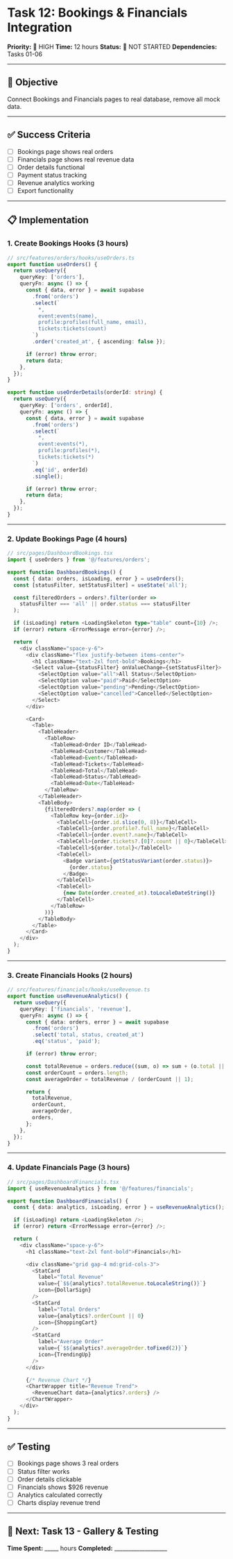# Task 12: Bookings & Financials Integration
**Priority:** 🔴 HIGH
**Time:** 12 hours
**Status:** 🔴 NOT STARTED
**Dependencies:** Tasks 01-06

---

## 🎯 Objective

Connect Bookings and Financials pages to real database, remove all mock data.

---

## ✅ Success Criteria

- [ ] Bookings page shows real orders
- [ ] Financials page shows real revenue data
- [ ] Order details functional
- [ ] Payment status tracking
- [ ] Revenue analytics working
- [ ] Export functionality

---

## 📋 Implementation

### 1. Create Bookings Hooks (3 hours)

```typescript
// src/features/orders/hooks/useOrders.ts
export function useOrders() {
  return useQuery({
    queryKey: ['orders'],
    queryFn: async () => {
      const { data, error } = await supabase
        .from('orders')
        .select(`
          *,
          event:events(name),
          profile:profiles(full_name, email),
          tickets:tickets(count)
        `)
        .order('created_at', { ascending: false });

      if (error) throw error;
      return data;
    },
  });
}

export function useOrderDetails(orderId: string) {
  return useQuery({
    queryKey: ['orders', orderId],
    queryFn: async () => {
      const { data, error } = await supabase
        .from('orders')
        .select(`
          *,
          event:events(*),
          profile:profiles(*),
          tickets:tickets(*)
        `)
        .eq('id', orderId)
        .single();

      if (error) throw error;
      return data;
    },
  });
}
```

---

### 2. Update Bookings Page (4 hours)

```typescript
// src/pages/DashboardBookings.tsx
import { useOrders } from '@/features/orders';

export function DashboardBookings() {
  const { data: orders, isLoading, error } = useOrders();
  const [statusFilter, setStatusFilter] = useState('all');

  const filteredOrders = orders?.filter(order =>
    statusFilter === 'all' || order.status === statusFilter
  );

  if (isLoading) return <LoadingSkeleton type="table" count={10} />;
  if (error) return <ErrorMessage error={error} />;

  return (
    <div className="space-y-6">
      <div className="flex justify-between items-center">
        <h1 className="text-2xl font-bold">Bookings</h1>
        <Select value={statusFilter} onValueChange={setStatusFilter}>
          <SelectOption value="all">All Status</SelectOption>
          <SelectOption value="paid">Paid</SelectOption>
          <SelectOption value="pending">Pending</SelectOption>
          <SelectOption value="cancelled">Cancelled</SelectOption>
        </Select>
      </div>

      <Card>
        <Table>
          <TableHeader>
            <TableRow>
              <TableHead>Order ID</TableHead>
              <TableHead>Customer</TableHead>
              <TableHead>Event</TableHead>
              <TableHead>Tickets</TableHead>
              <TableHead>Total</TableHead>
              <TableHead>Status</TableHead>
              <TableHead>Date</TableHead>
            </TableRow>
          </TableHeader>
          <TableBody>
            {filteredOrders?.map(order => (
              <TableRow key={order.id}>
                <TableCell>{order.id.slice(0, 8)}</TableCell>
                <TableCell>{order.profile?.full_name}</TableCell>
                <TableCell>{order.event?.name}</TableCell>
                <TableCell>{order.tickets?.[0]?.count || 0}</TableCell>
                <TableCell>${order.total}</TableCell>
                <TableCell>
                  <Badge variant={getStatusVariant(order.status)}>
                    {order.status}
                  </Badge>
                </TableCell>
                <TableCell>
                  {new Date(order.created_at).toLocaleDateString()}
                </TableCell>
              </TableRow>
            ))}
          </TableBody>
        </Table>
      </Card>
    </div>
  );
}
```

---

### 3. Create Financials Hooks (2 hours)

```typescript
// src/features/financials/hooks/useRevenue.ts
export function useRevenueAnalytics() {
  return useQuery({
    queryKey: ['financials', 'revenue'],
    queryFn: async () => {
      const { data: orders, error } = await supabase
        .from('orders')
        .select('total, status, created_at')
        .eq('status', 'paid');

      if (error) throw error;

      const totalRevenue = orders.reduce((sum, o) => sum + (o.total || 0), 0);
      const orderCount = orders.length;
      const averageOrder = totalRevenue / (orderCount || 1);

      return {
        totalRevenue,
        orderCount,
        averageOrder,
        orders,
      };
    },
  });
}
```

---

### 4. Update Financials Page (3 hours)

```typescript
// src/pages/DashboardFinancials.tsx
import { useRevenueAnalytics } from '@/features/financials';

export function DashboardFinancials() {
  const { data: analytics, isLoading, error } = useRevenueAnalytics();

  if (isLoading) return <LoadingSkeleton />;
  if (error) return <ErrorMessage error={error} />;

  return (
    <div className="space-y-6">
      <h1 className="text-2xl font-bold">Financials</h1>

      <div className="grid gap-4 md:grid-cols-3">
        <StatCard
          label="Total Revenue"
          value={`$${analytics?.totalRevenue.toLocaleString()}`}
          icon={DollarSign}
        />
        <StatCard
          label="Total Orders"
          value={analytics?.orderCount || 0}
          icon={ShoppingCart}
        />
        <StatCard
          label="Average Order"
          value={`$${analytics?.averageOrder.toFixed(2)}`}
          icon={TrendingUp}
        />
      </div>

      {/* Revenue Chart */}
      <ChartWrapper title="Revenue Trend">
        <RevenueChart data={analytics?.orders} />
      </ChartWrapper>
    </div>
  );
}
```

---

## ✅ Testing

- [ ] Bookings page shows 3 real orders
- [ ] Status filter works
- [ ] Order details clickable
- [ ] Financials shows $926 revenue
- [ ] Analytics calculated correctly
- [ ] Charts display revenue trend

---

## 🎯 Next: Task 13 - Gallery & Testing

**Time Spent:** _____ hours
**Completed:** ___________________
